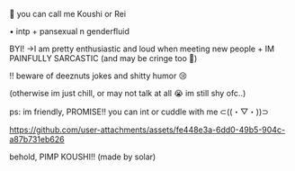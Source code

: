 🌸 you can call me Koushi or Rei

• intp + pansexual n genderfluid 

BYI!
→I am pretty enthusiastic and loud when meeting new people + IM PAINFULLY SARCASTIC (and may be cringe too 🤔)

!! beware of deeznuts jokes and shitty humor 😢

(otherwise im just chill, or may not talk at all 😭 im still shy ofc..)


ps: im friendly, PROMISE!! you can int or cuddle with me ⊂⁠(⁠(⁠・⁠▽⁠・⁠)⁠)⁠⊃



https://github.com/user-attachments/assets/fe448e3a-6dd0-49b5-904c-a87b731eb626

behold, PIMP KOUSHI!! (made by solar)
